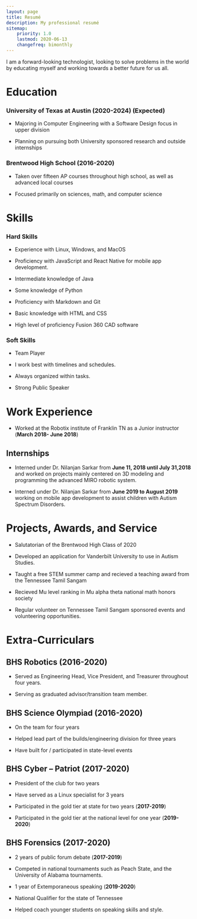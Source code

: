 ```yaml
---
layout: page
title: Resumé
description: My professional resumé
sitemap:
    priority: 1.0
    lastmod: 2020-06-13
    changefreq: bimonthly
---
```


I am a forward-looking technologist, looking to solve problems in the world by educating myself and working towards a better future for us all.

Education
=========

### University of Texas at Austin (2020-2024) (Expected)

-   Majoring in Computer Engineering with a Software Design focus in upper
    division

-   Planning on pursuing both University sponsored research and outside
    internships

### Brentwood High School (2016-2020)

-   Taken over fifteen AP courses throughout high school, as well as advanced
    local courses

-   Focused primarily on sciences, math, and computer science

Skills
======

### Hard Skills

-   Experience with Linux, Windows, and MacOS

-   Proficiency with JavaScript and React Native for mobile app development.

-   Intermediate knowledge of Java

-   Some knowledge of Python

-   Proficiency with Markdown and Git

-   Basic knowledge with HTML and CSS

-   High level of proficiency Fusion 360 CAD software

### Soft Skills 

-   Team Player

-   I work best with timelines and schedules.

-   Always organized within tasks.

-   Strong Public Speaker

Work Experience
===============

-   Worked at the Robotix institute of Franklin TN as a Junior instructor
    (**March 2018- June 2018**)

Internships
-----------

-   Interned under Dr. Nilanjan Sarkar from **June 11, 2018 until July 31,2018**
    and worked on projects mainly centered on 3D modeling and programming the
    advanced MIRO robotic system.

-   Interned under Dr. Nilanjan Sarkar from **June 2019 to August 2019** working
    on mobile app development to assist children with Autism Spectrum Disorders.

Projects, Awards, and Service
=========

-   Salutatorian of the Brentwood High Class of 2020

-   Developed an application for Vanderbilt University to use in Autism Studies.

-   Taught a free STEM summer camp and recieved a teaching award from the Tennessee Tamil Sangam

-   Recieved Mu level ranking in Mu alpha theta national math honors society

-   Regular volunteer on Tennessee Tamil Sangam sponsored events and volunteering opportunities.



Extra-Curriculars
=================

BHS Robotics (2016-2020)
------------------------

-   Served as Engineering Head, Vice President, and Treasurer throughout four years.

-   Serving as graduated advisor/transition team member.

BHS Science Olympiad (2016-2020)
--------------------------------

-   On the team for four years

-   Helped lead part of the builds/engineering division for three years

-   Have built for / participated in state-level events

BHS Cyber – Patriot (2017-2020)
-------------------------------

-   President of the club for two years

-   Have served as a Linux specialist for 3 years

-   Participated in the gold tier at state for two years (**2017-2019**)

-   Participated in the gold tier at the national level for one year (**2019-2020**)

BHS Forensics (2017-2020)
-------------------------

-   2 years of public forum debate (**2017-2019**)

-   Competed in national tournaments such as Peach State, and the University of Alabama tournaments.

-   1 year of Extemporaneous speaking (**2019-2020**)

-   National Qualifier for the state of Tennessee

-   Helped coach younger students on speaking skills and style.
